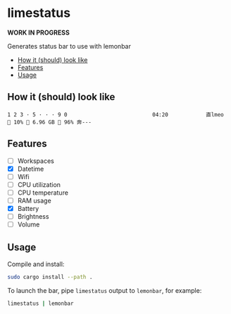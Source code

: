 # limestatus

**WORK IN PROGRESS**

Generates status bar to use with lemonbar

<!-- vim-markdown-toc GFM -->

* [How it (should) look like](#how-it-should-look-like)
* [Features](#features)
* [Usage](#usage)

<!-- vim-markdown-toc -->

## How it (should) look like

```
1 2 3 · 5 · · · 9 0                           04:20            直lmeo  10% ﬙ 6.96 GB  96% 奔---
```

## Features

- [ ] Workspaces
- [x] Datetime
- [ ] Wifi
- [ ] CPU utilization
- [ ] CPU temperature
- [ ] RAM usage
- [x] Battery
- [ ] Brightness
- [ ] Volume

## Usage

Compile and install:

```sh
sudo cargo install --path .
```

To launch the bar, pipe `limestatus` output to `lemonbar`, for example:

```sh
limestatus | lemonbar
```
